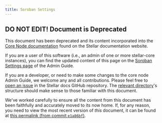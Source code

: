 ```yaml
---
title: Soroban Settings
---
```


## DO NOT EDIT! Document is Deprecated

This document has been deprecated and its content incorporated into the [Core Node documentation](https://developers.stellar.org/network/core-node) found on the Stellar documentation website.

If you are a user of this software (i.e., an admin of one or more stellar-core instances), you can find the updated content of this page on the [Soroban Settings page](https://developers.stellar.org/network/core-node/admin-guide/soroban-settings) of the Admin Guide.

If you are a developer, or need to make some changes to the core node Admin Guide, we welcome any and all contributions. Please feel free to [open an issue](https://github.com/stellar/stellar-docs/issues) in the Stellar docs GitHub repository. The [relevant directory](https://github.com/stellar/stellar-docs/tree/main/network/core-node)'s structure should make sense to those familiar with this document.

We've worked carefully to ensure all the content from this document has been faithfully and accurately moved to its now home. If, for any reason, you need to view the most recent version of _this_ document, it can be found at [this permalink (from commit `e1a86bf`)](https://github.com/stellar/stellar-core/blob/c6f474133738ae5f6d11b07963ca841909210273/docs/software/soroban-settings.md).
